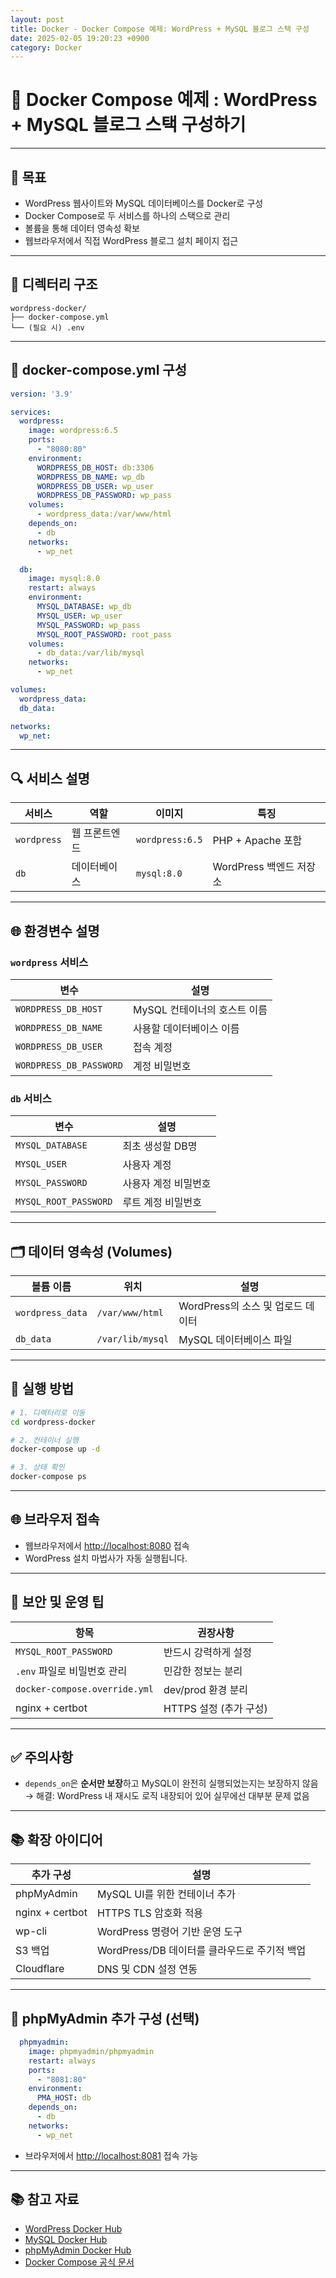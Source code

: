 ```yaml
---
layout: post
title: Docker - Docker Compose 예제: WordPress + MySQL 블로그 스택 구성
date: 2025-02-05 19:20:23 +0900
category: Docker
---
```

# 📝 Docker Compose 예제 : WordPress + MySQL 블로그 스택 구성하기

---

## 📌 목표

- WordPress 웹사이트와 MySQL 데이터베이스를 Docker로 구성
- Docker Compose로 두 서비스를 하나의 스택으로 관리
- 볼륨을 통해 데이터 영속성 확보
- 웹브라우저에서 직접 WordPress 블로그 설치 페이지 접근

---

## 📁 디렉터리 구조

```plaintext
wordpress-docker/
├── docker-compose.yml
└── (필요 시) .env
```

---

## 🐳 docker-compose.yml 구성

```yaml
version: '3.9'

services:
  wordpress:
    image: wordpress:6.5
    ports:
      - "8080:80"
    environment:
      WORDPRESS_DB_HOST: db:3306
      WORDPRESS_DB_NAME: wp_db
      WORDPRESS_DB_USER: wp_user
      WORDPRESS_DB_PASSWORD: wp_pass
    volumes:
      - wordpress_data:/var/www/html
    depends_on:
      - db
    networks:
      - wp_net

  db:
    image: mysql:8.0
    restart: always
    environment:
      MYSQL_DATABASE: wp_db
      MYSQL_USER: wp_user
      MYSQL_PASSWORD: wp_pass
      MYSQL_ROOT_PASSWORD: root_pass
    volumes:
      - db_data:/var/lib/mysql
    networks:
      - wp_net

volumes:
  wordpress_data:
  db_data:

networks:
  wp_net:
```

---

## 🔍 서비스 설명

| 서비스 | 역할 | 이미지 | 특징 |
|--------|------|--------|------|
| `wordpress` | 웹 프론트엔드 | `wordpress:6.5` | PHP + Apache 포함 |
| `db` | 데이터베이스 | `mysql:8.0` | WordPress 백엔드 저장소 |

---

## 🌐 환경변수 설명

### `wordpress` 서비스

| 변수 | 설명 |
|------|------|
| `WORDPRESS_DB_HOST` | MySQL 컨테이너의 호스트 이름 |
| `WORDPRESS_DB_NAME` | 사용할 데이터베이스 이름 |
| `WORDPRESS_DB_USER` | 접속 계정 |
| `WORDPRESS_DB_PASSWORD` | 계정 비밀번호 |

### `db` 서비스

| 변수 | 설명 |
|------|------|
| `MYSQL_DATABASE` | 최초 생성할 DB명 |
| `MYSQL_USER` | 사용자 계정 |
| `MYSQL_PASSWORD` | 사용자 계정 비밀번호 |
| `MYSQL_ROOT_PASSWORD` | 루트 계정 비밀번호 |

---

## 🗂️ 데이터 영속성 (Volumes)

| 볼륨 이름 | 위치 | 설명 |
|-----------|------|------|
| `wordpress_data` | `/var/www/html` | WordPress의 소스 및 업로드 데이터 |
| `db_data` | `/var/lib/mysql` | MySQL 데이터베이스 파일 |

---

## 🚀 실행 방법

```bash
# 1. 디렉터리로 이동
cd wordpress-docker

# 2. 컨테이너 실행
docker-compose up -d

# 3. 상태 확인
docker-compose ps
```

---

## 🌐 브라우저 접속

- 웹브라우저에서 [http://localhost:8080](http://localhost:8080) 접속
- WordPress 설치 마법사가 자동 실행됩니다.

---

## 🔐 보안 및 운영 팁

| 항목 | 권장사항 |
|------|----------|
| `MYSQL_ROOT_PASSWORD` | 반드시 강력하게 설정 |
| `.env` 파일로 비밀번호 관리 | 민감한 정보는 분리 |
| `docker-compose.override.yml` | dev/prod 환경 분리 |
| nginx + certbot | HTTPS 설정 (추가 구성) |

---

## ✅ 주의사항

- `depends_on`은 **순서만 보장**하고 MySQL이 완전히 실행되었는지는 보장하지 않음  
  → 해결: WordPress 내 재시도 로직 내장되어 있어 실무에선 대부분 문제 없음

---

## 📚 확장 아이디어

| 추가 구성 | 설명 |
|-----------|------|
| phpMyAdmin | MySQL UI를 위한 컨테이너 추가 |
| nginx + certbot | HTTPS TLS 암호화 적용 |
| wp-cli | WordPress 명령어 기반 운영 도구 |
| S3 백업 | WordPress/DB 데이터를 클라우드로 주기적 백업 |
| Cloudflare | DNS 및 CDN 설정 연동 |

---

## 🧩 phpMyAdmin 추가 구성 (선택)

```yaml
  phpmyadmin:
    image: phpmyadmin/phpmyadmin
    restart: always
    ports:
      - "8081:80"
    environment:
      PMA_HOST: db
    depends_on:
      - db
    networks:
      - wp_net
```

- 브라우저에서 [http://localhost:8081](http://localhost:8081) 접속 가능

---

## 📚 참고 자료

- [WordPress Docker Hub](https://hub.docker.com/_/wordpress)
- [MySQL Docker Hub](https://hub.docker.com/_/mysql)
- [phpMyAdmin Docker Hub](https://hub.docker.com/r/phpmyadmin/phpmyadmin)
- [Docker Compose 공식 문서](https://docs.docker.com/compose/)
